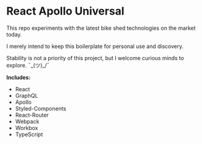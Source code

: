 # React Apollo Universal

This repo experiments with the latest bike shed technologies on the market today.

I merely intend to keep this boilerplate for personal use and discovery.

Stability is not a priority of this project, but I welcome curious minds to explore. ¯\_(ツ)_/¯

**Includes:**
- React
- GraphQL
- Apollo
- Styled-Components
- React-Router
- Webpack
- Workbox
- TypeScript
